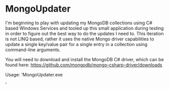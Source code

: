 MongoUpdater
============

I'm beginning to play with updating my MongoDB collections using C# based Windows Services and tooled up this
small application during testing in order to figure out the best way to do the updates I need to.  This iteration
is not LINQ based, rather it uses the native Mongo driver capabilities to update a single key/value pair for a
single entry in a collection using command-line arguments.

You will need to download and install the MongoDB C# driver, which can be found here:
https://github.com/mongodb/mongo-csharp-driver/downloads

Usage: 'MongoUpdater.exe <server> <database> <collection> <search key> <value for search key> <update key> <update value>'